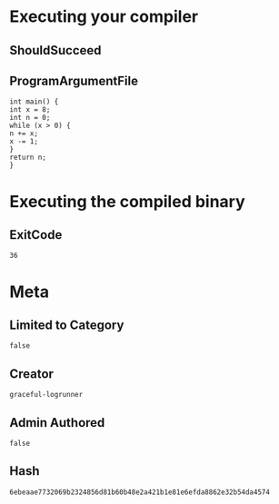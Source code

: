 # Executing your compiler

## ShouldSucceed

## ProgramArgumentFile

```
int main() {
int x = 8;
int n = 0;
while (x > 0) {
n += x;
x -= 1;
}
return n;
}
```

# Executing the compiled binary

## ExitCode

```
36
```

# Meta

## Limited to Category

```
false
```

## Creator

```
graceful-logrunner
```

## Admin Authored

```
false
```

## Hash

```
6ebeaae7732069b2324856d81b60b48e2a421b1e81e6efda8862e32b54da4574
```
